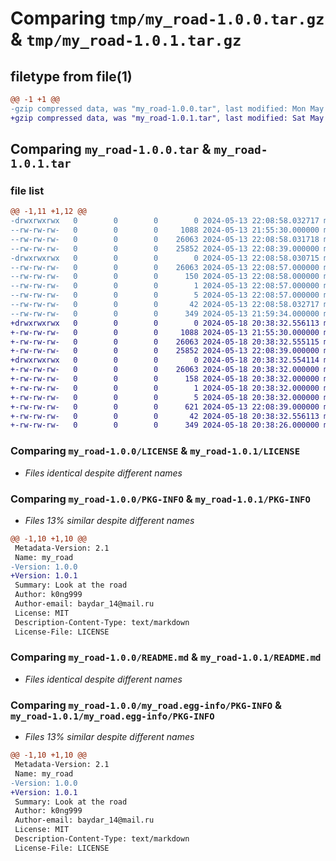 # Comparing `tmp/my_road-1.0.0.tar.gz` & `tmp/my_road-1.0.1.tar.gz`

## filetype from file(1)

```diff
@@ -1 +1 @@
-gzip compressed data, was "my_road-1.0.0.tar", last modified: Mon May 13 22:08:58 2024, max compression
+gzip compressed data, was "my_road-1.0.1.tar", last modified: Sat May 18 20:38:32 2024, max compression
```

## Comparing `my_road-1.0.0.tar` & `my_road-1.0.1.tar`

### file list

```diff
@@ -1,11 +1,12 @@
-drwxrwxrwx   0        0        0        0 2024-05-13 22:08:58.032717 my_road-1.0.0/
--rw-rw-rw-   0        0        0     1088 2024-05-13 21:55:30.000000 my_road-1.0.0/LICENSE
--rw-rw-rw-   0        0        0    26063 2024-05-13 22:08:58.031718 my_road-1.0.0/PKG-INFO
--rw-rw-rw-   0        0        0    25852 2024-05-13 22:08:39.000000 my_road-1.0.0/README.md
-drwxrwxrwx   0        0        0        0 2024-05-13 22:08:58.030715 my_road-1.0.0/my_road.egg-info/
--rw-rw-rw-   0        0        0    26063 2024-05-13 22:08:57.000000 my_road-1.0.0/my_road.egg-info/PKG-INFO
--rw-rw-rw-   0        0        0      150 2024-05-13 22:08:58.000000 my_road-1.0.0/my_road.egg-info/SOURCES.txt
--rw-rw-rw-   0        0        0        1 2024-05-13 22:08:57.000000 my_road-1.0.0/my_road.egg-info/dependency_links.txt
--rw-rw-rw-   0        0        0        5 2024-05-13 22:08:57.000000 my_road-1.0.0/my_road.egg-info/top_level.txt
--rw-rw-rw-   0        0        0       42 2024-05-13 22:08:58.032717 my_road-1.0.0/setup.cfg
--rw-rw-rw-   0        0        0      349 2024-05-13 21:59:34.000000 my_road-1.0.0/setup.py
+drwxrwxrwx   0        0        0        0 2024-05-18 20:38:32.556113 my_road-1.0.1/
+-rw-rw-rw-   0        0        0     1088 2024-05-13 21:55:30.000000 my_road-1.0.1/LICENSE
+-rw-rw-rw-   0        0        0    26063 2024-05-18 20:38:32.555115 my_road-1.0.1/PKG-INFO
+-rw-rw-rw-   0        0        0    25852 2024-05-13 22:08:39.000000 my_road-1.0.1/README.md
+drwxrwxrwx   0        0        0        0 2024-05-18 20:38:32.554114 my_road-1.0.1/my_road.egg-info/
+-rw-rw-rw-   0        0        0    26063 2024-05-18 20:38:32.000000 my_road-1.0.1/my_road.egg-info/PKG-INFO
+-rw-rw-rw-   0        0        0      158 2024-05-18 20:38:32.000000 my_road-1.0.1/my_road.egg-info/SOURCES.txt
+-rw-rw-rw-   0        0        0        1 2024-05-18 20:38:32.000000 my_road-1.0.1/my_road.egg-info/dependency_links.txt
+-rw-rw-rw-   0        0        0        5 2024-05-18 20:38:32.000000 my_road-1.0.1/my_road.egg-info/top_level.txt
+-rw-rw-rw-   0        0        0      621 2024-05-13 22:08:39.000000 my_road-1.0.1/road.py
+-rw-rw-rw-   0        0        0       42 2024-05-18 20:38:32.556113 my_road-1.0.1/setup.cfg
+-rw-rw-rw-   0        0        0      349 2024-05-18 20:38:26.000000 my_road-1.0.1/setup.py
```

### Comparing `my_road-1.0.0/LICENSE` & `my_road-1.0.1/LICENSE`

 * *Files identical despite different names*

### Comparing `my_road-1.0.0/PKG-INFO` & `my_road-1.0.1/PKG-INFO`

 * *Files 13% similar despite different names*

```diff
@@ -1,10 +1,10 @@
 Metadata-Version: 2.1
 Name: my_road
-Version: 1.0.0
+Version: 1.0.1
 Summary: Look at the road
 Author: k0ng999
 Author-email: baydar_14@mail.ru
 License: MIT
 Description-Content-Type: text/markdown
 License-File: LICENSE
```

### Comparing `my_road-1.0.0/README.md` & `my_road-1.0.1/README.md`

 * *Files identical despite different names*

### Comparing `my_road-1.0.0/my_road.egg-info/PKG-INFO` & `my_road-1.0.1/my_road.egg-info/PKG-INFO`

 * *Files 13% similar despite different names*

```diff
@@ -1,10 +1,10 @@
 Metadata-Version: 2.1
 Name: my_road
-Version: 1.0.0
+Version: 1.0.1
 Summary: Look at the road
 Author: k0ng999
 Author-email: baydar_14@mail.ru
 License: MIT
 Description-Content-Type: text/markdown
 License-File: LICENSE
```

